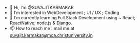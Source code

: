 - 👋 Hi, I’m @SUVAJITKARMAKAR
- 👀 I’m interested in WebDevelopment ; UI / UX ; Coding
- 🌱 I’m currently learning Full Stack Development using ~ React; ReactNative; node.js & Django.
- 📫 How to reach me : mail me at suvajit.karmakar@mca.christuniversity.in

<!---
SUVAJITKARMAKAR/SUVAJITKARMAKAR is a ✨ special ✨ repository because its `README.md` (this file) appears on your GitHub profile.
You can click the Preview link to take a look at your changes.
--->
